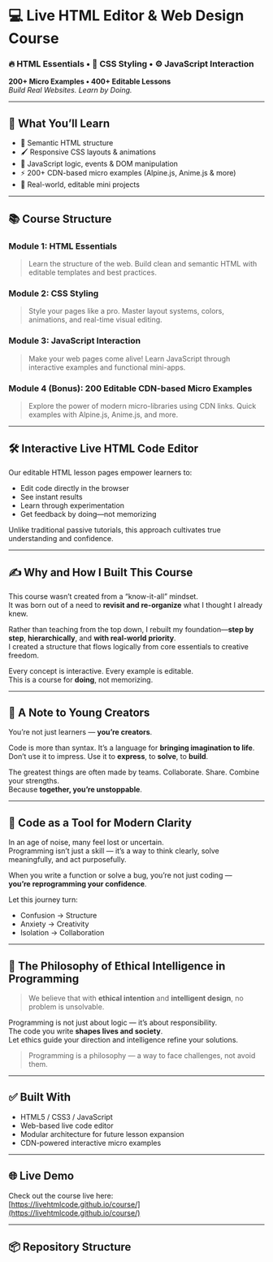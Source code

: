 # 💻 Live HTML Editor & Web Design Course

### 🔥 HTML Essentials • 🎨 CSS Styling • ⚙️ JavaScript Interaction  
**200+ Micro Examples • 400+ Editable Lessons**  
*Build Real Websites. Learn by Doing.*

---

## 🚀 What You’ll Learn

- 📄 Semantic HTML structure  
- 🖌️ Responsive CSS layouts & animations  
- 🧠 JavaScript logic, events & DOM manipulation  
- ⚡ 200+ CDN-based micro examples (Alpine.js, Anime.js & more)  
- 🧰 Real-world, editable mini projects  

---

## 📚 Course Structure

### **Module 1: HTML Essentials**  
> Learn the structure of the web. Build clean and semantic HTML with editable templates and best practices.

### **Module 2: CSS Styling**  
> Style your pages like a pro. Master layout systems, colors, animations, and real-time visual editing.

### **Module 3: JavaScript Interaction**  
> Make your web pages come alive! Learn JavaScript through interactive examples and functional mini-apps.

### **Module 4 (Bonus): 200 Editable CDN-based Micro Examples**  
> Explore the power of modern micro-libraries using CDN links. Quick examples with Alpine.js, Anime.js, and more.

---

## 🛠️ Interactive Live HTML Code Editor

Our editable HTML lesson pages empower learners to:

- Edit code directly in the browser  
- See instant results  
- Learn through experimentation  
- Get feedback by doing—not memorizing

Unlike traditional passive tutorials, this approach cultivates true understanding and confidence.

---

## ✍️ Why and How I Built This Course

This course wasn’t created from a “know-it-all” mindset.  
It was born out of a need to **revisit and re-organize** what I thought I already knew.

Rather than teaching from the top down, I rebuilt my foundation—**step by step**, **hierarchically**, and **with real-world priority**.  
I created a structure that flows logically from core essentials to creative freedom.

Every concept is interactive. Every example is editable.  
This is a course for **doing**, not memorizing.

---

## 💬 A Note to Young Creators

You’re not just learners — **you’re creators**.

Code is more than syntax. It’s a language for **bringing imagination to life**.  
Don’t use it to impress. Use it to **express**, to **solve**, to **build**.

The greatest things are often made by teams. Collaborate. Share. Combine your strengths.  
Because **together, you’re unstoppable**.

---

## 🧭 Code as a Tool for Modern Clarity

In an age of noise, many feel lost or uncertain.  
Programming isn’t just a skill — it’s a way to think clearly, solve meaningfully, and act purposefully.

When you write a function or solve a bug, you’re not just coding —  
**you’re reprogramming your confidence**.

Let this journey turn:  
- Confusion → Structure  
- Anxiety → Creativity  
- Isolation → Collaboration

---

## 🧠 The Philosophy of Ethical Intelligence in Programming

> We believe that with **ethical intention** and **intelligent design**, no problem is unsolvable.

Programming is not just about logic — it’s about responsibility.  
The code you write **shapes lives and society**.  
Let ethics guide your direction and intelligence refine your solutions.

> Programming is a philosophy — a way to face challenges, not avoid them.

---

## ✅ Built With

- HTML5 / CSS3 / JavaScript  
- Web-based live code editor  
- Modular architecture for future lesson expansion  
- CDN-powered interactive micro examples

---

## 🌐 Live Demo

Check out the course live here:  
[https://livehtmlcode.github.io/course/](https://livehtmlcode.github.io/course/)

---

## 📦 Repository Structure



